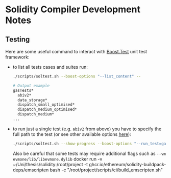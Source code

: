 # Solidity Compiler Development Notes

## Testing

Here are some useful command to interact with [Boost.Test](https://www.boost.org/doc/libs/1_70_0/libs/test/) unit test framework:

- to list all tests cases and suites run:

  ```bash
  ./scripts/soltest.sh --boost-options "--list_content" --

  # Output example
  gasTests*
    abiv2*
    data_storage*
    dispatch_small_optimised*
    dispatch_medium_optimised*
    dispatch_medium*
  ...
  ```

- to run just a single test (e.g. `abiv2` from above) you have to specify the full path to the test (or see other available options [here](https://www.boost.org/doc/libs/1_70_0/libs/test/doc/html/boost_test/runtime_config/test_unit_filtering.html)):
  ```bash
  ./scripts/soltest.sh --show-progress --boost-options "--run_test=gasTests/abiv2" --
  ```
  Also be careful that some tests may require additional flags such as `--vm evmone/lib/libevmone.dylib`
docker run -v ~/Uni/thesis/solidity:/root/project -t ghcr.io/ethereum/solidity-buildpack-deps/emscripten bash -c "/root/project/scripts/ci/build_emscripten.sh"
